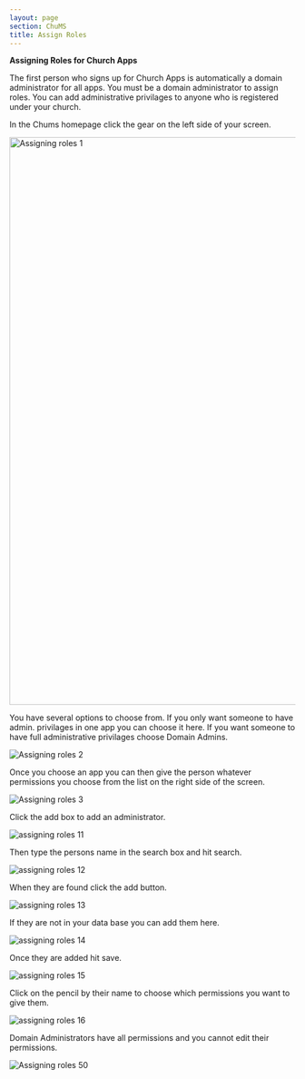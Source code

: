 ```yaml
---
layout: page
section: ChuMS
title: Assign Roles
---
```


**Assigning Roles for Church Apps**

The first person who signs up for Church Apps is automatically a domain administrator for all apps. You must be a domain administrator to assign roles. You can add administrative privilages to anyone who is registered under your church.

In the Chums homepage click the gear on the left side of your screen.

<img width="1000" alt="Assigning roles 1" src="https://github.com/LiveChurchSolutions/ChurchAppsSupport/assets/127863068/022f9a8e-03cb-4685-a61a-094ed8de2cf5">

You have several options to choose from. If you only want someone to have admin. privilages in one app you can choose it here. If you want someone to have full administrative privilages choose Domain Admins.

![Assigning roles 2](https://github.com/LiveChurchSolutions/ChurchAppsSupport/assets/127863068/3b181806-774e-4f22-8771-581e6151399c)

Once you choose an app you can then give the person whatever permissions you choose from the list on the right side of the screen.

![Assigning roles 3](https://github.com/LiveChurchSolutions/ChurchAppsSupport/assets/127863068/07e44985-b3d7-4e4a-8ed9-c7f37625b914)

Click the add box to add an administrator.

![assigning roles 11](https://github.com/LiveChurchSolutions/ChurchAppsSupport/assets/127863068/33241b3f-854a-4844-82f6-e2bb4b436c83)

Then type the persons name in the search box and hit search.

![assigning roles 12](https://github.com/LiveChurchSolutions/ChurchAppsSupport/assets/127863068/55f5e103-7e9b-4370-87e1-2c6b5b12cf12)

When they are found click the add button.

![assigning roles 13](https://github.com/LiveChurchSolutions/ChurchAppsSupport/assets/127863068/74d7d4de-c79c-4eed-9e97-8bd6fd5fbacb)

If they are not in your data base you can add them here.

![assigning roles 14](https://github.com/LiveChurchSolutions/ChurchAppsSupport/assets/127863068/78d7582e-7e4c-477a-8569-1fae01ad3aec)

Once they are added hit save.

![assigning roles 15](https://github.com/LiveChurchSolutions/ChurchAppsSupport/assets/127863068/8b7a4561-1577-48b3-bea0-5b672887e64b)

Click on the pencil by their name to choose which permissions you want to give them.

![assigning roles 16](https://github.com/LiveChurchSolutions/ChurchAppsSupport/assets/127863068/5cb83ccf-4ea8-4415-8e4f-a2ee208d1b3b)

Domain Administrators have all permissions and you cannot edit their permissions.

![Assigning roles 50](https://github.com/LiveChurchSolutions/ChurchAppsSupport/assets/127863068/632a1038-9d47-4be8-9092-44478f884ebd)
